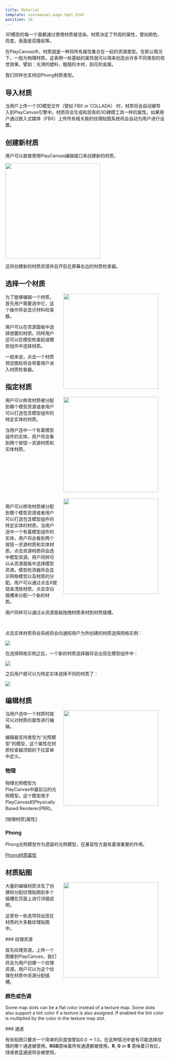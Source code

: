 ```yaml
---
title: Material
template: usermanual-page.tmpl.html
position: 10
---
```


3D模型的每一个面都通过使用材质被渲染。材质决定了外观的属性，譬如颜色，亮度，表面是否隆起等。

在PlayCanvas中，材质就是一种将所有属性集合在一起的资源类型。在默认情况下，一般为物理材质。这表明一些基础的属性就可以用来创造出许多不同类型的视觉效果。譬如：光滑的塑料，粗糙的木材，刮花的金属。

我们同样也支持旧Phong材质类型。

## 导入材质

当用户上传一个3D模型文件（譬如 FBX or COLLADA） 时，材质将会自动被导入到PlayCanvas引擎中。材质将会生成和现有的3D建模工具一样的属性。如果用户通过嵌入式媒体（FBX）上传所有相关联的纹理贴图系统将会自动为用户进行设置。

## 创建新材质

用户可以直接使用PlayCanvas编辑接口来创建新的材质。

<img src="/images/user-manual/create-asset-menu.jpg" style="width: 300px;" />

这将创建新的材质资源并且开启在屏幕右边的材质检查器。

## 选择一个材质

<img src="/images/user-manual/model-inspector-simple.jpg" style="width: 300px; float:right; padding: 20px; padding-top: 0px;" />

为了能够编辑一个材质，首先用户需要选中它，这个操作将会显示材料检查器。

用户可以在资源面板中选择想要的材质。同样用户还可以在模型检查起或模型组件中选择材质。

一般来说，点击一个材质预览图标将会带着用户进入材质检查器。

## 指定材质

<img src="/images/user-manual/material_overrides/model.png" style="width: 300px; float: right; padding: 20px; padding-top: 0px;" />

用户可以修改材质被分配到哪个模型资源或者用户可以打造包含模型组件的特定实体的材质。

当用户选中一个有着模型组件的实体，用户将会看到两个按钮－资源材质和实体材质。

<br style="clear:both;" />

<img src="/images/user-manual/model-inspector-free-slot.jpg" style="width: 300px; float: right; padding: 20px; padding-top: 0px;" />

用户可以修改材质被分配到哪个模型资源或者用户可以打造包含模型组件的特定实体的材质。当用户选中一个有着模型组件的实体，用户将会看到两个按钮－资源材质和实体材质。点击资源材质将会选中模型资源。用户同样可以从资源面板中选择模型资源。模型检测器将会显示网格模型以及材质的分配。用户可以通过点击X按钮来清除材质，点击空白插槽来分配一个新的材质。

用户同样可以通过从资源面板拖拽材质素材到材质插槽。

<br style="clear:both;" />

点击实体材质将会系统将会向通知用户为所创建的材质选择网格实例：

<img src="/images/user-manual/material_overrides/select.png" style="max-width: 100%" />

在选择网格实例之后，一个新的材质选择器将会出现在模型组件中：

<img src="/images/user-manual/material_overrides/selected.png" style="max-width: 100%" />

之后用户就可以为特定实体选择不同的材质了：

<img src="/images/user-manual/material_overrides/overriden.png" style="max-width: 100%" />

<br style="clear:both;" />

## 编辑材质

<img src="/images/user-manual/material-inspector.jpg" style="width: 300px; float: right; padding: 20px; padding-top: 0px;" />

当用户选中一个材质时就可以对材质的属性进行编辑。

编辑器支持类型为“光照模型”的模型，这个属性在材质检查器顶部的下拉菜单中定义。

### 物理

物理光照模型为PlayCanvas中最前沿的光照模型。这个模型用于PlayCanvas的Physically Based Renderer(PBR)。

[物理材质]属性[1]

### Phong

Phong光照模型作为遗留的光照模型，在兼容性方面有着很重要的作用。

[Phong材质属性][2]

## 材质贴图

<img src="/images/user-manual/material-map-slot.jpg" style="width: 300px; float: right; padding: 20px; padding-top: 0px;" />

大量的编辑材质涉及了创建和分配纹理贴图到多个插槽在页面上进行详细说明。

这里有一些选项将出现在材质的大多数纹理贴图中。

### 纹理资源

首先纹理资源，上传一个图像到PlayCanvas，我们将会为用户创建一个纹理资源。用户可以为这个纹理在材质中资源分配插槽。

### 颜色或色调

Some map slots can be a flat color instead of a texture map. Some slots also support a tint color if a texture is also assigned. If enabled the tint color is multiplied by the color in the texture map slot.

### 通道

有些贴图只要求一个简单的灰度值譬如0.0 -> 1.0。在这种情况中是有可能选择纹理的哪个通道被使用。**RGB**意味着所有通道都被使用。**R**, **G** or **B** 意味着只有红，绿或者蓝通道将会被使用。

[1]: /user-manual/assets/materials/physical-material
[2]: /user-manual/assets/materials/phong-material


